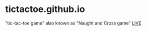 # tictactoe.github.io
"tic-tac-toe game" also known as "Naught and Cross game"
[ LIVE ]( https://kuntal112.github.io/tictactoe.github.io/)
